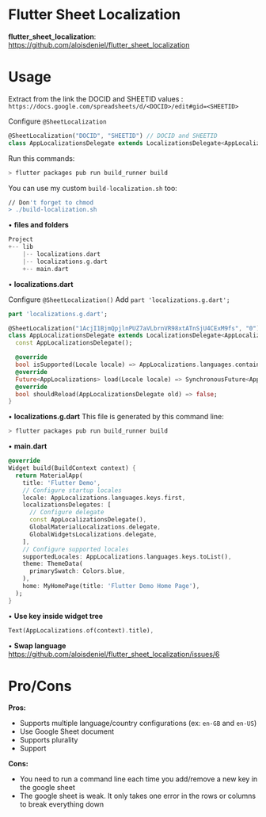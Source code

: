Flutter Sheet Localization
===============

**flutter_sheet_localization**: https://github.com/aloisdeniel/flutter_sheet_localization

Usage
===============
Extract from the link the DOCID and SHEETID values : `https://docs.google.com/spreadsheets/d/<DOCID>/edit#gid=<SHEETID>`

Configure `@SheetLocalization`
```dart 
@SheetLocalization("DOCID", "SHEETID") // DOCID and SHEETID
class AppLocalizationsDelegate extends LocalizationsDelegate<AppLocalizations> {
```

Run this commands: 
```sh
> flutter packages pub run build_runner build
```

You can use my custom `build-localization.sh` too:
```sh
// Don't forget to chmod
> ./build-localization.sh
```

• **files and folders**
```dart
Project
+-- lib
    |-- localizations.dart
    |-- localizations.g.dart
    +-- main.dart
```
• **localizations.dart**

Configure `@SheetLocalization()`
Add `part 'localizations.g.dart';`
```dart
part 'localizations.g.dart';

@SheetLocalization("1AcjI1BjmQpjlnPUZ7aVLbrnVR98xtATnSjU4CExM9fs", "0")
class AppLocalizationsDelegate extends LocalizationsDelegate<AppLocalizations> {
  const AppLocalizationsDelegate();

  @override
  bool isSupported(Locale locale) => AppLocalizations.languages.containsKey(locale);
  @override
  Future<AppLocalizations> load(Locale locale) => SynchronousFuture<AppLocalizations>(AppLocalizations(locale));
  @override
  bool shouldReload(AppLocalizationsDelegate old) => false;
}
```

• **localizations.g.dart**
This file is generated by this command line:
```sh
> flutter packages pub run build_runner build
```

• **main.dart**
```dart
@override
Widget build(BuildContext context) {
  return MaterialApp(
    title: 'Flutter Demo',
    // Configure startup locales
    locale: AppLocalizations.languages.keys.first,
    localizationsDelegates: [
      // Configure delegate
      const AppLocalizationsDelegate(),
      GlobalMaterialLocalizations.delegate,
      GlobalWidgetsLocalizations.delegate,
    ],
    // Configure supported locales
    supportedLocales: AppLocalizations.languages.keys.toList(),
    theme: ThemeData(
      primarySwatch: Colors.blue,
    ),
    home: MyHomePage(title: 'Flutter Demo Home Page'),
  );
}
```

• **Use key inside widget tree** 
```dart
Text(AppLocalizations.of(context).title),
```

• **Swap language** 
https://github.com/aloisdeniel/flutter_sheet_localization/issues/6

Pro/Cons
===============
**Pros:**
- Supports multiple language/country configurations (ex: `en-GB` and `en-US`)
- Use Google Sheet document
- Supports plurality
- Support 

**Cons:** 
- You need to run a command line each time you add/remove a new key in the google sheet
- The google sheet is weak. It only takes one error in the rows or columns to break everything down
